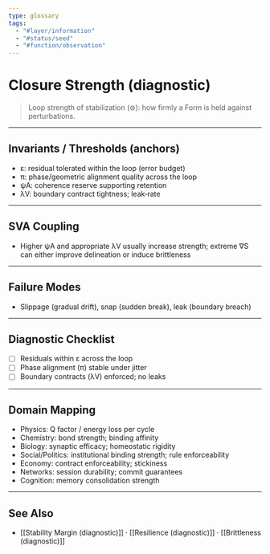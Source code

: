 ```yaml
---
type: glossary
tags:
  - "#layer/information"
  - "#status/seed"
  - "#function/observation"
---
```


# Closure Strength (diagnostic)

> Loop strength of stabilization (⊚): how firmly a Form is held against perturbations.

---

## Invariants / Thresholds (anchors)

- ε: residual tolerated within the loop (error budget)
- π: phase/geometric alignment quality across the loop
- ψA: coherence reserve supporting retention
- λV: boundary contract tightness; leak‑rate

---

## SVA Coupling

- Higher ψA and appropriate λV usually increase strength; extreme ∇S can either improve delineation or induce brittleness

---

## Failure Modes

- Slippage (gradual drift), snap (sudden break), leak (boundary breach)

---

## Diagnostic Checklist

- [ ] Residuals within ε across the loop
- [ ] Phase alignment (π) stable under jitter
- [ ] Boundary contracts (λV) enforced; no leaks

---

## Domain Mapping

- Physics: Q factor / energy loss per cycle
- Chemistry: bond strength; binding affinity
- Biology: synaptic efficacy; homeostatic rigidity
- Social/Politics: institutional binding strength; rule enforceability
- Economy: contract enforceability; stickiness
- Networks: session durability; commit guarantees
- Cognition: memory consolidation strength

---

## See Also

- [[Stability Margin (diagnostic)]] · [[Resilience (diagnostic)]] · [[Brittleness (diagnostic)]]

